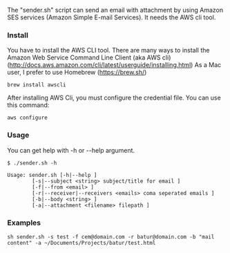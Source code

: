 The "sender.sh" script can send an email with attachment by using Amazon SES services (Amazon Simple E-mail Services). It needs the AWS cli tool.

### Install

You have to install the AWS CLI tool.
There are many ways to install the Amazon Web Service Command Line Client (aka AWS cli) (http://docs.aws.amazon.com/cli/latest/userguide/installing.html)
As a Mac user, I prefer to use Homebrew (https://brew.sh/)

```
brew install awscli
```

After installing AWS Cli, you must configure the credential file. You can use this command:

```
aws configure
```
### Usage

You can get help with -h or --help argument.

```
$ ./sender.sh -h

Usage: sender.sh [-h|--help ]
        [-s|--subject <string> subject/title for email ]
        [-f|--from <email> ]
        [-r|--receiver|--receivers <emails> coma seperated emails ]
        [-b|--body <string> ]
        [-a|--attachment <filename> filepath ]
```

### Examples

```
sh sender.sh -s test -f cem@domain.com -r batur@domain.com -b "mail content" -a ~/Documents/Projects/batur/test.html 
```
